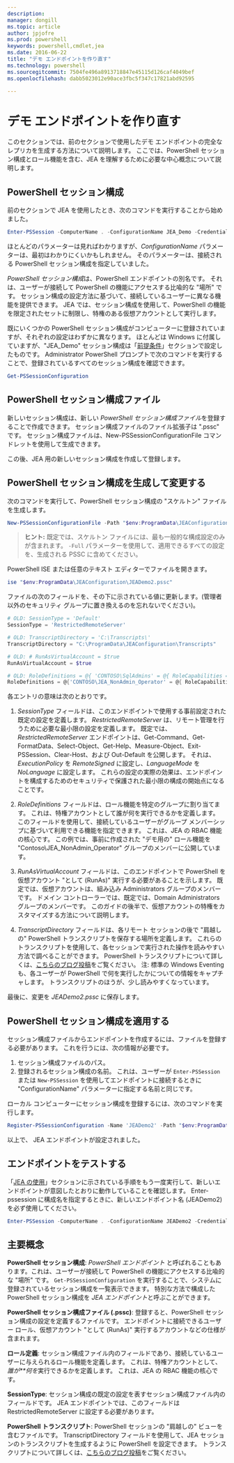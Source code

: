 ```yaml
---
description: 
manager: dongill
ms.topic: article
author: jpjofre
ms.prod: powershell
keywords: powershell,cmdlet,jea
ms.date: 2016-06-22
title: "デモ エンドポイントを作り直す"
ms.technology: powershell
ms.sourcegitcommit: 7504fe496a8913718847e45115d126caf4049bef
ms.openlocfilehash: dabb5023012e90ace3fbc5f347c17821abd92595

---
```


# デモ エンドポイントを作り直す
このセクションでは、前のセクションで使用したデモ エンドポイントの完全なレプリカを生成する方法について説明します。
ここでは、PowerShell セッション構成とロール機能を含む、JEA を理解するために必要な中心概念について説明します。

## PowerShell セッション構成
前のセクションで JEA を使用したとき、次のコマンドを実行することから始めました。

```PowerShell
Enter-PSSession -ComputerName . -ConfigurationName JEA_Demo -Credential $NonAdminCred
```

ほとんどのパラメーターは見ればわかりますが、*ConfigurationName* パラメーターは、最初はわかりにくいかもしれません。
そのパラメーターは、接続される PowerShell セッション構成を指定していました。

*PowerShell セッション構成*は、PowerShell エンドポイントの別名です。
それは、ユーザーが接続して PowerShell の機能にアクセスする比喩的な "場所" です。
セッション構成の設定方法に基づいて、接続しているユーザーに異なる機能を提供できます。
JEA では、セッション構成を使用して、PowerShell の機能を限定されたセットに制限し、特権のある仮想アカウントとして実行します。

既にいくつかの PowerShell セッション構成がコンピューターに登録されていますが、それぞれの設定はわずかに異なります。
ほとんどは Windows に付属していますが、"JEA_Demo" セッション構成は「[前提条件](prerequisites.md)」セクションで設定したものです。
Administrator PowerShell プロンプトで次のコマンドを実行することで、登録されているすべてのセッション構成を確認できます。

```PowerShell
Get-PSSessionConfiguration
```

## PowerShell セッション構成ファイル
新しいセッション構成は、新しい *PowerShell セッション構成ファイル*を登録することで作成できます。
セッション構成ファイルのファイル拡張子は ".pssc" です。
セッション構成ファイルは、New-PSSessionConfigurationFile コマンドレットを使用して生成できます。

この後、JEA 用の新しいセッション構成を作成して登録します。

## PowerShell セッション構成を生成して変更する
次のコマンドを実行して、PowerShell セッション構成の "スケルトン" ファイルを生成します。

```PowerShell
New-PSSessionConfigurationFile -Path "$env:ProgramData\JEAConfiguration\JEADemo2.pssc"
```

> **ヒント:** 既定では、スケルトン ファイルには、最も一般的な構成設定のみが含まれます。
> `-Full` パラメーターを使用して、適用できるすべての設定を、生成される PSSC に含めてください。

PowerShell ISE または任意のテキスト エディターでファイルを開きます。

```PowerShell
ise "$env:ProgramData\JEAConfiguration\JEADemo2.pssc"
```

ファイルの次のフィールドを、その下に示されている値に更新します。(管理者以外のセキュリティ グループに置き換えるのを忘れないでください)。

```PowerShell
# OLD: SessionType = 'Default'
SessionType = 'RestrictedRemoteServer'

# OLD: TranscriptDirectory = 'C:\Transcripts\'
TranscriptDirectory = "C:\ProgramData\JEAConfiguration\Transcripts"

# OLD: # RunAsVirtualAccount = $true
RunAsVirtualAccount = $true

# OLD: RoleDefinitions = @{ 'CONTOSO\SqlAdmins' = @{ RoleCapabilities = 'SqlAdministration' }; 'CONTOSO\ServerMonitors' = @{ VisibleCmdlets = 'Get-Process' } }
RoleDefinitions = @{'CONTOSO\JEA_NonAdmin_Operator' = @{ RoleCapabilities =  'Maintenance' }}
```

各エントリの意味は次のとおりです。

1.  *SessionType* フィールドは、このエンドポイントで使用する事前設定された既定の設定を定義します。
*RestrictedRemoteServer* は、リモート管理を行うために必要な最小限の設定を定義します。
既定では、*RestrictedRemoteServer* エンドポイントは、Get-Command、Get-FormatData、Select-Object、Get-Help、Measure-Object、Exit-PSSession、Clear-Host、および Out-Default を公開します。
それは、*ExecutionPolicy* を *RemoteSigned* に設定し、*LanguageMode* を *NoLanguage* に設定します。
これらの設定の実際の効果は、エンドポイントを構成するためのセキュリティで保護された最小限の構成の開始点になることです。

2.  *RoleDefinitions* フィールドは、ロール機能を特定のグループに割り当てます。
これは、特権アカウントとして誰が何を実行できるかを定義します。
このフィールドを使用して、接続しているユーザーがグループ メンバーシップに基づいて利用できる機能を指定できます。
これは、JEA の RBAC 機能の核心です。
この例では、事前に作成された "デモ用の" ロール機能を "Contoso\JEA_NonAdmin_Operator" グループのメンバーに公開しています。

3.  *RunAsVirtualAccount* フィールドは、このエンドポイントで PowerShell を仮想アカウント "として (RunAs)" 実行する必要があることを示します。
既定では、仮想アカウントは、組み込み Administrators グループのメンバーです。
ドメイン コントローラーでは、既定では、Domain Administrators グループのメンバーです。
このガイドの後半で、仮想アカウントの特権をカスタマイズする方法について説明します。

4.  *TranscriptDirectory* フィールドは、各リモート セッションの後で "肩越しの" PowerShell トランスクリプトを保存する場所を定義します。
これらのトランスクリプトを使用して、各セッションで実行された操作を読みやすい方法で調べることができます。
PowerShell トランスクリプトについて詳しくは、[こちらのブログ投稿](http://blogs.msdn.com/b/powershell/archive/2015/06/09/powershell-the-blue-team.aspx)をご覧ください。
注: 標準の Windows Eventing も、各ユーザーが PowerShell で何を実行したかについての情報をキャプチャします。
トランスクリプトのほうが、少し読みやすくなっています。

最後に、変更を *JEADemo2.pssc* に保存します。

## PowerShell セッション構成を適用する

セッション構成ファイルからエンドポイントを作成するには、ファイルを登録する必要があります。
これを行うには、次の情報が必要です。

1. セッション構成ファイルのパス。
2. 登録されるセッション構成の名前。 これは、ユーザーが `Enter-PSSession` または `New-PSSession` を使用してエンドポイントに接続するときに "ConfigurationName" パラメーターに指定する名前と同じです。

ローカル コンピューターにセッション構成を登録するには、次のコマンドを実行します。

```PowerShell
Register-PSSessionConfiguration -Name 'JEADemo2' -Path "$env:ProgramData\JEAConfiguration\JEADemo2.pssc"
```

以上で、 JEA エンドポイントが設定されました。

## エンドポイントをテストする
「[JEA の使用](using-jea.md)」セクションに示されている手順をもう一度実行して、新しいエンドポイントが意図したとおりに動作していることを確認します。
Enter-pssession に構成名を指定するときに、新しいエンドポイント名 (JEADemo2) を必ず使用してください。

```PowerShell
Enter-PSSession -ComputerName . -ConfigurationName JEADemo2 -Credential $NonAdminCred
```

## 主要概念
**PowerShell セッション構成**: *PowerShell エンドポイント* と呼ばれることもあります。これは、ユーザーが接続して PowerShell の機能にアクセスする比喩的な "場所" です。
`Get-PSSessionConfiguration` を実行することで、システムに登録されているセッション構成を一覧表示できます。
特別な方法で構成した PowerShell セッション構成を *JEA エンドポイント*と呼ぶことができます。

**PowerShell セッション構成ファイル (.pssc)**: 登録すると、PowerShell セッション構成の設定を定義するファイルです。
エンドポイントに接続できるユーザー ロール、仮想アカウント "として (RunAs)" 実行するアカウントなどの仕様が含まれます。     

**ロール定義**: セッション構成ファイル内のフィールドであり、接続しているユーザーに与えられるロール機能を定義します。
これは、特権アカウントとして、*誰が**何を*実行できるかを定義します。
これは、JEA の RBAC 機能の核心です。

**SessionType**: セッション構成の既定の設定を表すセッション構成ファイル内のフィールドです。
JEA エンドポイントでは、このフィールドは RestrictedRemoteServer に設定する必要があります。

**PowerShell トランスクリプト**: PowerShell セッションの "肩越しの" ビューを含むファイルです。
TranscriptDirectory フィールドを使用して、JEA セッションのトランスクリプトを生成するように PowerShell を設定できます。
トランスクリプトについて詳しくは、[こちらのブログ投稿](https://technet.microsoft.com/en-us/magazine/ff687007.aspx)をご覧ください。




<!--HONumber=Jun16_HO4-->


